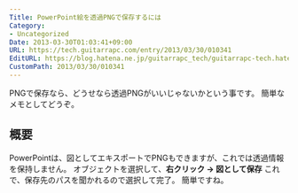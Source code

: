 ```yaml
---
Title: PowerPoint絵を透過PNGで保存するには
Category:
- Uncategorized
Date: 2013-03-30T01:03:41+09:00
URL: https://tech.guitarrapc.com/entry/2013/03/30/010341
EditURL: https://blog.hatena.ne.jp/guitarrapc_tech/guitarrapc-tech.hatenablog.com/atom/entry/11696248318757675489
CustomPath: 2013/03/30/010341
---
```


PNGで保存なら、どうせなら透過PNGがいいじゃないかという事です。 簡単なメモとしてどうぞ。
## 概要
PowerPointは、図としてエキスポートでPNGもできますが、これでは透過情報を保持しません。 オブジェクトを選択して、<strong>右クリック → 図として保存</strong> これで、保存先のパスを聞かれるので選択して完了。 簡単ですね。
